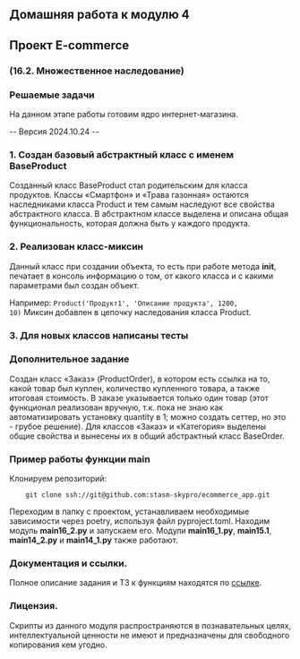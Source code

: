 ## Домашняя работа к модулю 4

## Проект E-commerce

### (16.2. Множественное наследование)

### Решаемые задачи

На данном этапе работы готовим ядро интернет-магазина.

-- Версия 2024.10.24 --

### 1. Создан базовый абстрактный класс с именем BaseProduct

Созданный класс BaseProduct стал родительским для класса продуктов.
Классы «Смартфон» и «Трава газонная» остаются наследниками класса Product и тем самым наследуют все свойства
абстрактного класса. В абстрактном классе выделена и описана общая функциональность, которая должна быть у каждого
продукта.

### 2. Реализован класс-миксин

Данный класс при создании объекта, то есть при работе метода __init__, печатает в консоль информацию о том, от какого
класса и с какими параметрами был создан объект.

Например:
<code>Product('Продукт1', 'Описание продукта', 1200, 10)</code>
Миксин добавлен в цепочку наследования класса Product.

### 3. Для новых классов написаны тесты

### Дополнительное задание

Создан класс «Заказ» (ProductOrder), в котором есть ссылка на то, какой товар был куплен, количество купленного товара,
а также итоговая стоимость. В заказе указывается только один товар (этот функционал реализован вручную, т.к. пока не
знаю как автоматизировать установку quantity в 1; можно создать сеттер, но это - грубое решение).
Для классов «Заказ» и «Категория» выделены общие свойства и вынесены их в общий абстрактный класс BaseOrder.

### Пример работы функции main

Клонируем репозиторий:

        git clone ssh://git@github.com:stasm-skypro/ecommerce_app.git

Переходим в папку с проектом, устанавливаем необходимые зависимости через poetry, используя файл pyproject.toml.
Находим модуль **main16_2.py** и запускаем его.
Модули **main16_1.py**, **main15.1**, **main14_2.py** и **main14_1.py** также работают.

### Документация и ссылки.

Полное описание задания и ТЗ к функциям находятся
по [ссылке](https://my.sky.pro/student-cabinet/stream-lesson/135694/homework-requirements).

### Лицензия.

Скрипты из данного модуля распространяются в познавательных целях, интеллектуальной ценности не имеют и предназначены
для свободного копирования кем угодно.
